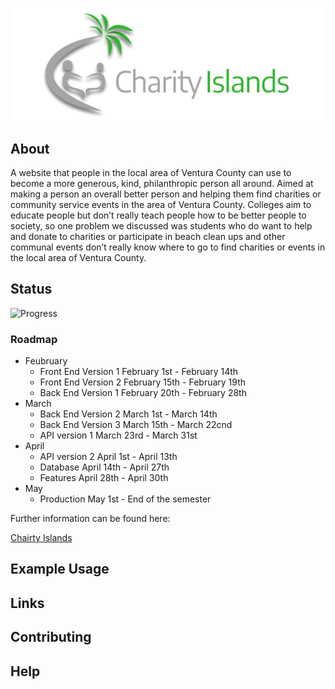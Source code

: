 [![Brand_Name](./front-end/misc/Brand_Name.png)](https://tedejer.github.io/Capstone/)

## About

A website that people in the local area of Ventura County can use to become a more generous, kind, philanthropic person all around. Aimed at making a person an overall better person and helping them find charities or community service events in the area of Ventura County. Colleges aim to educate people but don’t really teach people how to be better people to society, so one problem we discussed was students who do want to help and donate to charities or participate in beach clean ups and other communal events don’t really know where to go to find charities or events in the local area of Ventura County.

## Status

![Progress](https://progress-bar.dev/10/?scale=100&title=progress&width=1000&color=856A5D&suffix=%)

### Roadmap

- Feubruary
  - Front End Version 1 February 1st - February 14th
  - Front End Version 2 February 15th - February 19th
  - Back End Version 1 February 20th - February 28th
- March
  - Back End Version 2 March 1st - March 14th
  - Back End Version 3 March 15th - March 22cnd
  - API version 1 March 23rd - March 31st
- April
  - API version 2 April 1st - April 13th
  - Database April 14th - April 27th
  - Features April 28th - April 30th
- May
  - Production May 1st - End of the semester

Further information can be found here:

[Chairty Islands](https://tedejer.github.io/Capstone/)

## Example Usage

## Links

## Contributing

## Help
